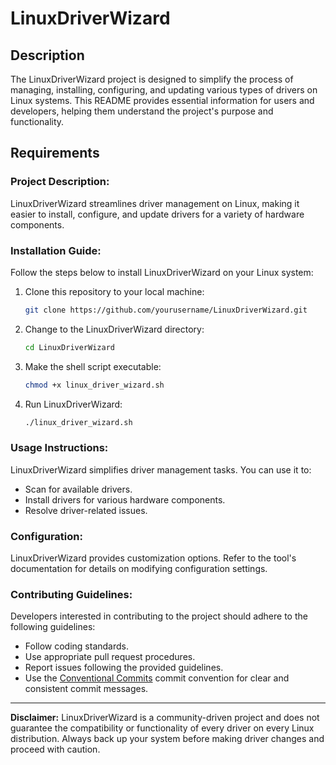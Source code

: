 
# LinuxDriverWizard 

## Description

The LinuxDriverWizard project is designed to simplify the process of managing, installing, configuring, and updating various types of drivers on Linux systems. This README provides essential information for users and developers, helping them understand the project's purpose and functionality.

## Requirements

### Project Description:

LinuxDriverWizard streamlines driver management on Linux, making it easier to install, configure, and update drivers for a variety of hardware components.

### Installation Guide:

Follow the steps below to install LinuxDriverWizard on your Linux system:

1. Clone this repository to your local machine:

   ```bash
   git clone https://github.com/yourusername/LinuxDriverWizard.git
   ```

2. Change to the LinuxDriverWizard directory:

   ```bash
   cd LinuxDriverWizard
   ```

3. Make the shell script executable:

   ```bash
   chmod +x linux_driver_wizard.sh
   ```

4. Run LinuxDriverWizard:

   ```bash
   ./linux_driver_wizard.sh
   ```

### Usage Instructions:

LinuxDriverWizard simplifies driver management tasks. You can use it to:

- Scan for available drivers.
- Install drivers for various hardware components.
- Resolve driver-related issues.

### Configuration:

LinuxDriverWizard provides customization options. Refer to the tool's documentation for details on modifying configuration settings.

### Contributing Guidelines:

Developers interested in contributing to the project should adhere to the following guidelines:

- Follow coding standards.
- Use appropriate pull request procedures.
- Report issues following the provided guidelines.
- Use the [Conventional Commits](https://www.conventionalcommits.org/en/v1.0.0/?fbclid=IwAR0Hw-zxq3oczs2rXbdFunm_PWp40eur4QluXT8Ohbe5v-bvp7hjRy_akTc) commit convention for clear and consistent commit messages.

---

**Disclaimer:** LinuxDriverWizard is a community-driven project and does not guarantee the compatibility or functionality of every driver on every Linux distribution. Always back up your system before making driver changes and proceed with caution.
```

